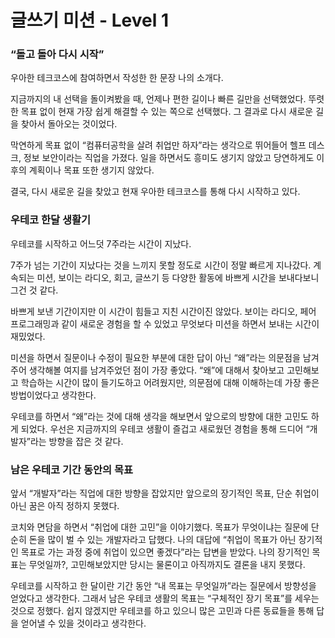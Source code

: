 # 글쓰기 미션 - Level 1

### “돌고 돌아 다시 시작”

우아한 테크코스에 참여하면서 작성한 한 문장 나의 소개다.

지금까지의 내 선택을 돌이켜봤을 때, 언제나 편한 길이나 빠른 길만을 선택했었다. 뚜렷한 목표 없이 현재 가장 쉽게 해결할 수 있는 쪽으로 선택했다. 그 결과로 다시 새로운 길을 찾아서 돌아오는 것이었다.

막연하게 목표 없이 “컴퓨터공학을 살려 취업만 하자”라는 생각으로 뛰어들어 헬프 데스크, 정보 보안이라는 직업을 가졌다. 일을 하면서도 흥미도 생기지 않았고 당연하게도 이후의 계획이나 목표 또한 생기지 않았다. 

결국, 다시 새로운 길을 찾았고 현재 우아한 테크코스를 통해 다시 시작하고 있다.

### 우테코 한달 생활기

우테코를 시작하고 어느덧 7주라는 시간이 지났다. 

7주가 넘는 기간이 지났다는 것을 느끼지 못할 정도로 시간이 정말 빠르게 지나갔다. 계속되는 미션, 보이는 라디오, 회고, 글쓰기 등 다양한 활동에 바쁘게 시간을 보내다보니 그건 것 같다.

바쁘게 보낸 기간이지만 이 시간이 힘들고 지친 시간이진 않았다. 보이는 라디오, 페어 프로그래밍과 같이 새로운 경험을 할 수 있었고 무엇보다 미션을 하면서 보내는 시간이 재밌었다. 

미션을 하면서 질문이나 수정이 필요한 부분에 대한 답이 아닌 “왜”라는 의문점을 남겨주어 생각해볼 여지를 남겨주었던 점이 가장 좋았다. “왜”에 대해서 찾아보고 고민해보고 학습하는 시간이 많이 들기도하고 어려웠지만, 의문점에 대해 이해하는데 가장 좋은 방법이었다고 생각한다.

우테코를 하면서 “왜”라는 것에 대해 생각을 해보면서 앞으로의 방향에 대한 고민도 하게 되었다. 우선은 지금까지의 우테코 생활이 즐겁고 새로웠던 경험을 통해 드디어 “개발자”라는 방향을 잡은 것 같다.

### 남은 우테코 기간 동안의 목표

앞서 “개발자”라는 직업에 대한 방향을 잡았지만 앞으로의 장기적인 목표, 단순 취업이 아닌 꿈은 아직 정하지 못했다.

코치와 면담을 하면서 “취업에 대한 고민”을 이야기했다. 목표가 무엇이냐는 질문에 단순히 돈을 많이 벌 수 있는 개발자라고 답했다. 나의 대답에 “취업이 목표가 아닌 장기적인 목표로 가는 과정 중에 취업이 있으면 좋겠다”라는 답변을 받았다. 나의 장기적인 목표는 무엇일까?, 고민해보았지만 당시는 물론이고 아직까지도 결론을 내지 못했다.

우테코를 시작하고 한 달이란 기간 동안 “내 목표는 무엇일까”라는 질문에서 방향성을 얻었다고 생각한다. 그래서 남은 우테코 생활의 목표는 “구체적인 장기 목표”를 세우는 것으로 정했다. 쉽지 않겠지만 우테코를 하고 있으니 많은 고민과 다른 동료들을 통해 답을 얻어낼 수 있을 것이라고 생각한다.